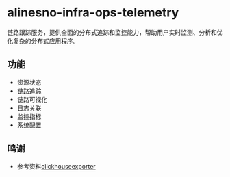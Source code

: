 # alinesno-infra-ops-telemetry
链路跟踪服务，提供全面的分布式追踪和监控能力，帮助用户实时监测、分析和优化复杂的分布式应用程序。

## 功能

- 资源状态
- 链路追踪
- 链路可视化
- 日志关联 
- 监控指标 
- 系统配置 

## 鸣谢

- 参考资料[clickhouseexporter](https://github.com/open-telemetry/opentelemetry-collector-contrib/blob/main/exporter/clickhouseexporter/README.md)